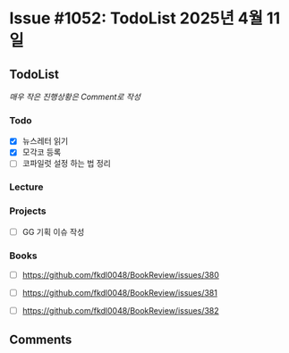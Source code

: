 # Issue #1052: TodoList 2025년 4월 11일

## TodoList

*매우 작은 진행상황은 Comment로 작성*

### Todo  

- [x] 뉴스레터 읽기
- [x] 모각코 등록
- [ ] 코파일럿 설정 하는 법 정리

### Lecture

### Projects

- [ ] GG 기획 이슈 작성

### Books

- [ ] https://github.com/fkdl0048/BookReview/issues/380
- [ ] https://github.com/fkdl0048/BookReview/issues/381
- [ ] https://github.com/fkdl0048/BookReview/issues/382


## Comments

